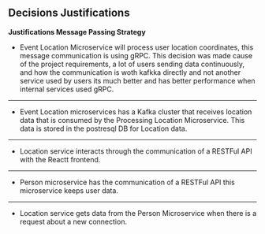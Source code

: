 ## Decisions Justifications
__Justifications Message Passing Strategy__

* Event Location Microservice will process user location coordinates, this message communication is using gRPC. This decision was made cause of the project requirements, a lot of users sending data continuously, and how the communication is woth kafkka directly and not another service used by users its much better and has better performance when internal services used gRPC.

---

* Event Location microservices has a Kafka cluster that receives location data that is consumed by the Processing Location Microservice. This data is stored in the postresql DB for Location data.

---

* Location service interacts through the communication of a RESTFul API with the Reactt frontend.

---

* Person microservice has the communication of a RESTFul API this microservice keeps user data.

---

* Location service gets data from the Person Microservice when there is a request about a new connection.